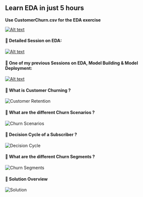 ## Learn EDA in just 5 hours

**Use CustomerChurn.csv for the EDA exercise**

[![Alt text](https://github.com/pik1989/EDA/assets/34673684/fcf4d466-5343-41af-92f8-db469e9085e6)](https://youtube.com/watch?v=FNLLxYcUnow)

#### 🔴 Detailed Session on EDA:

[![Alt text](https://user-images.githubusercontent.com/34673684/117579611-49cd5880-b126-11eb-9e2b-ef865c090808.png)](https://www.youtube.com/watch?v=baL7OrGWlxs)

#### 🔴 One of my previous Sessions on EDA, Model Building & Model Deployment: 

[![Alt text](https://raw.githubusercontent.com/pik1989/MLProject-Churn-Analysis-And-Prediction-Model/main/images/CC.JPG)](https://www.youtube.com/watch?v=GVECbcKUio4)

#### 🔴 What is Customer Churning ?

![Customer Retention](https://raw.githubusercontent.com/pik1989/MLProject-Churn-Analysis-And-Prediction-Model/main/images/Telco1.JPG)

#### 🔴 What are the different Churn Scenarios ?

![Churn Scenarios](https://raw.githubusercontent.com/pik1989/MLProject-Churn-Analysis-And-Prediction-Model/main/images/Telco2.JPG)

#### 🔴 Decision Cycle of a Subscriber ?

![Decision Cycle](https://raw.githubusercontent.com/pik1989/MLProject-Churn-Analysis-And-Prediction-Model/main/images/Telco3.JPG)

#### 🔴 What are the different Churn Segments ?

![Churn Segments](https://raw.githubusercontent.com/pik1989/MLProject-Churn-Analysis-And-Prediction-Model/main/images/Telco4.JPG)

#### 🔴 Solution Overview

![Solution](https://raw.githubusercontent.com/pik1989/MLProject-Churn-Analysis-And-Prediction-Model/main/images/Telco5.JPG)





